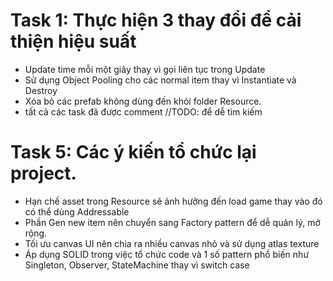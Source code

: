 # Task 1: Thực hiện 3 thay đổi để cải thiện hiệu suất
- Update time mỗi một giây thay vì gọi liên tục trong Update
- Sử dụng Object Pooling cho các normal item thay vì Instantiate và Destroy
- Xóa bỏ các prefab không dùng đến khỏi folder Resource.
- tất cả các task đã được comment //TODO: để dễ tìm kiếm
# Task 5: Các ý kiến tổ chức lại project.
- Hạn chế asset trong Resource sẽ ảnh hưởng đến load game thay vào đó có thể dùng Addressable
- Phần Gen new item nên chuyển sang Factory pattern để dễ quản lý, mở rộng.
- Tối ưu canvas UI nên chia ra nhiều canvas nhỏ và sử dụng atlas texture
- Áp dụng SOLID trong việc tổ chức code và 1 số pattern phổ biến như Singleton, Observer, StateMachine thay vì switch case

